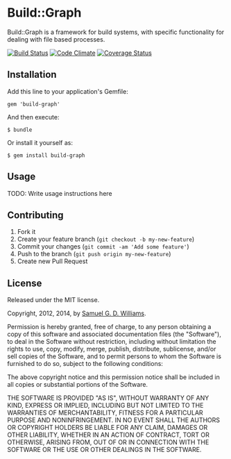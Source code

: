 # Build::Graph

Build::Graph is a framework for build systems, with specific functionality for dealing with file based processes.

[![Build Status](https://secure.travis-ci.org/ioquatix/build-graph.png)](http://travis-ci.org/ioquatix/build-graph)
[![Code Climate](https://codeclimate.com/github/ioquatix/build-graph.png)](https://codeclimate.com/github/ioquatix/build-graph)
[![Coverage Status](https://coveralls.io/repos/ioquatix/build-graph/badge.svg)](https://coveralls.io/r/ioquatix/build-graph)

## Installation

Add this line to your application's Gemfile:

    gem 'build-graph'

And then execute:

    $ bundle

Or install it yourself as:

    $ gem install build-graph

## Usage

TODO: Write usage instructions here

## Contributing

1. Fork it
2. Create your feature branch (`git checkout -b my-new-feature`)
3. Commit your changes (`git commit -am 'Add some feature'`)
4. Push to the branch (`git push origin my-new-feature`)
5. Create new Pull Request

## License

Released under the MIT license.

Copyright, 2012, 2014, by [Samuel G. D. Williams](http://www.codeotaku.com/samuel-williams).

Permission is hereby granted, free of charge, to any person obtaining a copy
of this software and associated documentation files (the "Software"), to deal
in the Software without restriction, including without limitation the rights
to use, copy, modify, merge, publish, distribute, sublicense, and/or sell
copies of the Software, and to permit persons to whom the Software is
furnished to do so, subject to the following conditions:

The above copyright notice and this permission notice shall be included in
all copies or substantial portions of the Software.

THE SOFTWARE IS PROVIDED "AS IS", WITHOUT WARRANTY OF ANY KIND, EXPRESS OR
IMPLIED, INCLUDING BUT NOT LIMITED TO THE WARRANTIES OF MERCHANTABILITY,
FITNESS FOR A PARTICULAR PURPOSE AND NONINFRINGEMENT. IN NO EVENT SHALL THE
AUTHORS OR COPYRIGHT HOLDERS BE LIABLE FOR ANY CLAIM, DAMAGES OR OTHER
LIABILITY, WHETHER IN AN ACTION OF CONTRACT, TORT OR OTHERWISE, ARISING FROM,
OUT OF OR IN CONNECTION WITH THE SOFTWARE OR THE USE OR OTHER DEALINGS IN
THE SOFTWARE.
